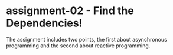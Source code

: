 # assignment-02 - Find the Dependencies!

The assignment includes two points, the first about asynchronous programming and the second about reactive programming.
